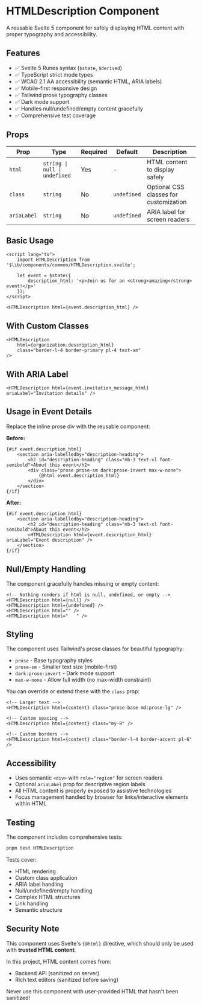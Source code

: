 # HTMLDescription Component

A reusable Svelte 5 component for safely displaying HTML content with proper typography and accessibility.

## Features

- ✅ Svelte 5 Runes syntax (`$state`, `$derived`)
- ✅ TypeScript strict mode types
- ✅ WCAG 2.1 AA accessibility (semantic HTML, ARIA labels)
- ✅ Mobile-first responsive design
- ✅ Tailwind prose typography classes
- ✅ Dark mode support
- ✅ Handles null/undefined/empty content gracefully
- ✅ Comprehensive test coverage

## Props

| Prop        | Type                          | Required | Default     | Description                            |
| ----------- | ----------------------------- | -------- | ----------- | -------------------------------------- |
| `html`      | `string \| null \| undefined` | Yes      | -           | HTML content to display safely         |
| `class`     | `string`                      | No       | `undefined` | Optional CSS classes for customization |
| `ariaLabel` | `string`                      | No       | `undefined` | ARIA label for screen readers          |

## Basic Usage

```svelte
<script lang="ts">
	import HTMLDescription from '$lib/components/common/HTMLDescription.svelte';

	let event = $state({
		description_html: '<p>Join us for an <strong>amazing</strong> event!</p>'
	});
</script>

<HTMLDescription html={event.description_html} />
```

## With Custom Classes

```svelte
<HTMLDescription
	html={organization.description_html}
	class="border-l-4 border-primary pl-4 text-sm"
/>
```

## With ARIA Label

```svelte
<HTMLDescription html={event.invitation_message_html} ariaLabel="Invitation details" />
```

## Usage in Event Details

Replace the inline prose div with the reusable component:

**Before:**

```svelte
{#if event.description_html}
	<section aria-labelledby="description-heading">
		<h2 id="description-heading" class="mb-3 text-xl font-semibold">About this event</h2>
		<div class="prose prose-sm dark:prose-invert max-w-none">
			{@html event.description_html}
		</div>
	</section>
{/if}
```

**After:**

```svelte
{#if event.description_html}
	<section aria-labelledby="description-heading">
		<h2 id="description-heading" class="mb-3 text-xl font-semibold">About this event</h2>
		<HTMLDescription html={event.description_html} ariaLabel="Event description" />
	</section>
{/if}
```

## Null/Empty Handling

The component gracefully handles missing or empty content:

```svelte
<!-- Nothing renders if html is null, undefined, or empty -->
<HTMLDescription html={null} />
<HTMLDescription html={undefined} />
<HTMLDescription html="" />
<HTMLDescription html="   " />
```

## Styling

The component uses Tailwind's prose classes for beautiful typography:

- `prose` - Base typography styles
- `prose-sm` - Smaller text size (mobile-first)
- `dark:prose-invert` - Dark mode support
- `max-w-none` - Allow full width (no max-width constraint)

You can override or extend these with the `class` prop:

```svelte
<!-- Larger text -->
<HTMLDescription html={content} class="prose-base md:prose-lg" />

<!-- Custom spacing -->
<HTMLDescription html={content} class="my-8" />

<!-- Custom borders -->
<HTMLDescription html={content} class="border-l-4 border-accent pl-6" />
```

## Accessibility

- Uses semantic `<div>` with `role="region"` for screen readers
- Optional `ariaLabel` prop for descriptive region labels
- All HTML content is properly exposed to assistive technologies
- Focus management handled by browser for links/interactive elements within HTML

## Testing

The component includes comprehensive tests:

```bash
pnpm test HTMLDescription
```

Tests cover:

- HTML rendering
- Custom class application
- ARIA label handling
- Null/undefined/empty handling
- Complex HTML structures
- Link handling
- Semantic structure

## Security Note

This component uses Svelte's `{@html}` directive, which should only be used with **trusted HTML content**.

In this project, HTML content comes from:

- Backend API (sanitized on server)
- Rich text editors (sanitized before saving)

Never use this component with user-provided HTML that hasn't been sanitized!
